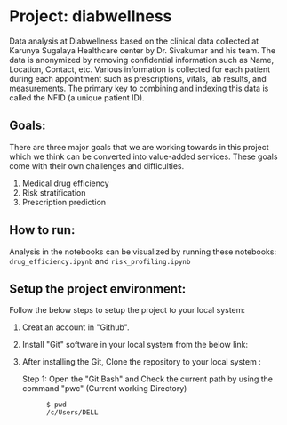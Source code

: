 # Project: diabwellness

Data analysis at Diabwellness based on the clinical data collected at Karunya Sugalaya Healthcare center by Dr. Sivakumar and his team. The data is anonymized by removing confidential information such as Name, Location, Contact, etc. Various information is collected for each patient during each appointment such as prescriptions, vitals, lab results, and measurements. The primary key to combining and indexing this data is called the NFID (a unique patient ID).

## Goals:

There are three major goals that we are working towards in this project which we think can be converted into value-added services. These goals come with their own challenges and difficulties.

1. Medical drug efficiency
2. Risk stratification
3. Prescription prediction

## How to run:

Analysis in the notebooks can be visualized by running these notebooks: `drug_efficiency.ipynb` and `risk_profiling.ipynb` 

## Setup the project environment:

Follow the below steps to setup the project to your local system:

1. Creat an account in "Github".
2. Install "Git" software in your local system from the below link:

3. After installing the Git, Clone the repository to your local system :

    Step 1: Open the "Git Bash" and Check the current path by using the command "pwc" (Current working Directory) 
            
             $ pwd
             /c/Users/DELL